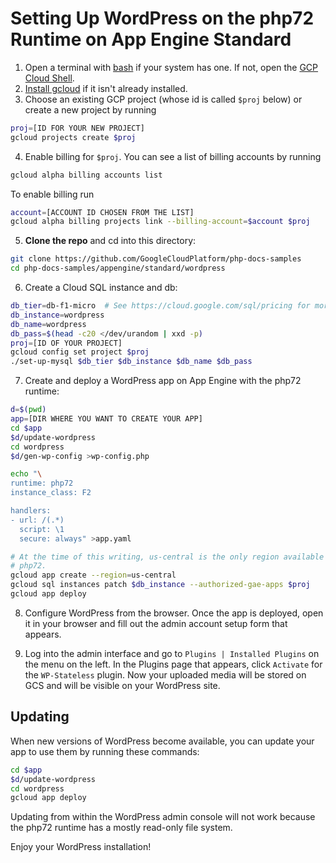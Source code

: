 # Setting Up WordPress on the php72 Runtime on App Engine Standard

1. Open a terminal with [bash][bash] if your system has one. If not, open the [GCP Cloud Shell][cloudshell].
2. [Install gcloud][install-gcloud] if it isn't already installed.
3. Choose an existing GCP project (whose id is called `$proj` below) or create a new project by running
```sh
proj=[ID FOR YOUR NEW PROJECT]
gcloud projects create $proj
```
4. Enable billing for `$proj`. You can see a list of billing accounts by running
```sh
gcloud alpha billing accounts list
```
To enable billing run
```sh
account=[ACCOUNT ID CHOSEN FROM THE LIST]
gcloud alpha billing projects link --billing-account=$account $proj
```

5. **Clone the repo** and cd into this directory:
```sh
git clone https://github.com/GoogleCloudPlatform/php-docs-samples
cd php-docs-samples/appengine/standard/wordpress
```

6. Create a Cloud SQL instance and db:
```sh
db_tier=db-f1-micro  # See https://cloud.google.com/sql/pricing for more choices
db_instance=wordpress
db_name=wordpress
db_pass=$(head -c20 </dev/urandom | xxd -p)
proj=[ID OF YOUR PROJECT]
gcloud config set project $proj
./set-up-mysql $db_tier $db_instance $db_name $db_pass
```

7. Create and deploy a WordPress app on App Engine with the php72 runtime:
```sh
d=$(pwd)
app=[DIR WHERE YOU WANT TO CREATE YOUR APP]
cd $app
$d/update-wordpress
cd wordpress
$d/gen-wp-config >wp-config.php

echo "\
runtime: php72
instance_class: F2

handlers:
- url: /(.*)
  script: \1
  secure: always" >app.yaml

# At the time of this writing, us-central is the only region available for
# php72.
gcloud app create --region=us-central
gcloud sql instances patch $db_instance --authorized-gae-apps $proj
gcloud app deploy
```

8. Configure WordPress from the browser.
Once the app is deployed, open it in your browser and fill out the admin
account setup form that appears.

9. Log into the admin interface and go to `Plugins | Installed
Plugins` on the menu on the left. In the Plugins page that appears, click
`Activate` for the `WP-Stateless` plugin. Now your uploaded media will be stored on
GCS and will be visible on your WordPress site.

## Updating
When new versions of WordPress become available, you can update your app to use them
by running these commands:
```sh
cd $app
$d/update-wordpress
cd wordpress
gcloud app deploy
```
Updating from within the WordPress admin console will not work because the php72
runtime has a mostly read-only file system.

Enjoy your WordPress installation!

[bash]: https://www.gnu.org/software/bash/
[cloudshell]: https://cloud.google.com/shell/docs/quickstart
[create-project]: https://cloud.google.com/resource-manager/docs/creating-managing-projects
[enable-billing]: https://cloud.google.com/billing/docs/how-to/modify-project
[install-gcloud]: https://cloud.google.com/sdk/downloads
[wsl]: https://docs.microsoft.com/en-us/windows/wsl/install-win10
